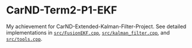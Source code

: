 # CarND-Term2-P1-EKF
My achievement for CarND-Extended-Kalman-Filter-Project.
See detailed implementations in [`src/FusionEKF.cpp`](src/FusionEKF.cpp), [`src/kalman_filter.cpp`](src/kalman_filter.cpp), and [`src/tools.cpp`](src/tools.cpp).
